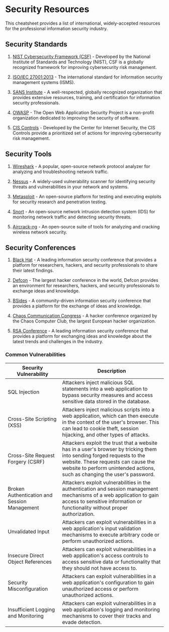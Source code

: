 # Security Resources

This cheatsheet provides a list of international, widely-accepted resources for the professional information security industry.

## Security Standards

1. [NIST Cybersecurity Framework (CSF)](https://nist.gov/cyberframework) - Developed by the National Institute of Standards and Technology (NIST), CSF is a globally recognized framework for improving cybersecurity risk management.

2. [ISO/IEC 27001:2013](https://www.iso.org/standard/64566.html) - The international standard for information security management systems (ISMS).

3. [SANS Institute](https://www.sans.org/) - A well-respected, globally recognized organization that provides extensive resources, training, and certification for information security professionals.

4. [OWASP](https://owasp.org/) - The Open Web Application Security Project is a non-profit organization dedicated to improving the security of software.

5. [CIS Controls](https://cisecurity.org/controls/) - Developed by the Center for Internet Security, the CIS Controls provide a prioritized set of actions for improving cybersecurity risk management.

## Security Tools

1. [Wireshark](https://www.wireshark.org/) - A popular, open-source network protocol analyzer for analyzing and troubleshooting network traffic.

2. [Nessus](https://www.tenable.com/products/nessus) - A widely-used vulnerability scanner for identifying security threats and vulnerabilities in your network and systems.

3. [Metasploit](https://metasploit.com/) - An open-source platform for testing and executing exploits for security research and penetration testing.

4. [Snort](https://www.snort.org/) - An open-source network intrusion detection system (IDS) for monitoring network traffic and detecting security threats.

5. [Aircrack-ng](https://www.aircrack-ng.org/) - An open-source suite of tools for analyzing and cracking wireless network security.

## Security Conferences

1. [Black Hat](https://www.blackhat.com/) - A leading information security conference that provides a platform for researchers, hackers, and security professionals to share their latest findings.

2. [Defcon](https://defcon.org/) - The largest hacker conference in the world, Defcon provides an environment for researchers, hackers, and security professionals to exchange ideas and knowledge.

3. [BSides](https://bsides.org/) - A community-driven information security conference that provides a platform for the exchange of ideas and knowledge.

4. [Chaos Communication Congress](https://events.ccc.de/congress/) - A hacker conference organized by the Chaos Computer Club, the largest European hacker organization.

5. [RSA Conference](https://www.rsaconference.com/usa) - A leading information security conference that provides a platform for exchanging ideas and knowledge about the latest trends and challenges in the industry.

### Common Vulnerabilities

| Security Vulnerability                       | Description                                                                                                                                                                                                                                |
| -------------------------------------------- | ------------------------------------------------------------------------------------------------------------------------------------------------------------------------------------------------------------------------------------------ |
| SQL Injection                                | Attackers inject malicious SQL statements into a web application to bypass security measures and access sensitive data stored in the database.                                                                                             |
| Cross-Site Scripting (XSS)                   | Attackers inject malicious scripts into a web application, which can then execute in the context of the user's browser. This can lead to cookie theft, session hijacking, and other types of attacks.                                      |
| Cross-Site Request Forgery (CSRF)            | Attackers exploit the trust that a website has in a user's browser by tricking them into sending forged requests to the website. These requests can cause the website to perform unintended actions, such as changing the user's password. |
| Broken Authentication and Session Management | Attackers exploit vulnerabilities in the authentication and session management mechanisms of a web application to gain access to sensitive information or functionality without proper authorization.                                      |
| Unvalidated Input                            | Attackers can exploit vulnerabilities in a web application's input validation mechanisms to execute arbitrary code or perform unauthorized actions.                                                                                        |
| Insecure Direct Object References            | Attackers can exploit vulnerabilities in a web application's access controls to access sensitive data or functionality that they should not have access to.                                                                                |
| Security Misconfiguration                    | Attackers can exploit vulnerabilities in a web application's configuration to gain unauthorized access or perform unauthorized actions.                                                                                                    |
| Insufficient Logging and Monitoring          | Attackers can exploit vulnerabilities in a web application's logging and monitoring mechanisms to cover their tracks and evade detection.                                                                                                  |

